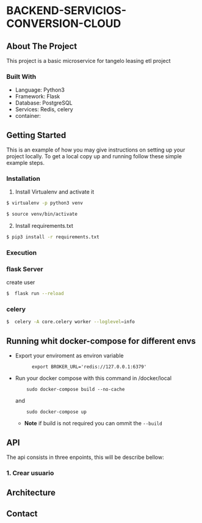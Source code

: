 # BACKEND-SERVICIOS-CONVERSION-CLOUD

<!--
## Table of Contents
* [About the Project](#about-the-project)
  * [Built With](#built-with)
* [Getting Started](#getting-started)
  * [Prerequisites](#prerequisites)
  * [Installation](#installation)
* [Usage](#usage)
* [API](#api)
* [System errors](#system-errors)
* [Roadmap](#roadmap)
* [Contributing](#contributing)
* [License](#license)
* [Contact](#contact)
* [Acknowledgements](#acknowledgements)
-->
<!-- ABOUT THE PROJECT -->
## About The Project

This project is a basic microservice for tangelo leasing etl project

### Built With
* Language: Python3
* Framework: Flask
* Database: PostgreSQL
* Services: Redis, celery
* container:  


<!-- GETTING STARTED -->
## Getting Started

This is an example of how you may give instructions on setting up your project locally.
To get a local copy up and running follow these simple example steps.


### Installation 

1. Install Virtualenv and activate it
```sh
$ virtualenv -p python3 venv
```
```sh
$ source venv/bin/activate
```
2. Install requirements.txt
```sh
$ pip3 install -r requirements.txt
```
### Execution

### flask Server

create user 

```sh
$  flask run --reload
```

### celery 

```sh
$  celery -A core.celery worker --loglevel=info
```


## Running whit docker-compose for different envs

* Export your enviroment as environ variable
    ```shell
          export BROKER_URL='redis://127.0.0.1:6379'
    ```

* Run your docker compose with this command in /docker/local
    ```shell
        sudo docker-compose build --no-cache
    ```
  and 
    ```shell
        sudo docker-compose up
    ```

    * **Note** if build is not required you can ommit the `--build`

    
<!-- API -->
## API
The api consists in three enpoints, this will be describe bellow:

### 1. Crear usuario


<!-- ARCHITECTURE -->
## Architecture


<!-- CONTACT -->
## Contact


